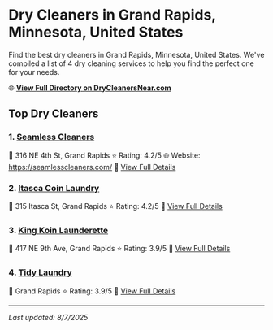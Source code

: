 # Dry Cleaners in Grand Rapids, Minnesota, United States

Find the best dry cleaners in Grand Rapids, Minnesota, United States. We've compiled a list of 4 dry cleaning services to help you find the perfect one for your needs.

🌐 **[View Full Directory on DryCleanersNear.com](https://drycleanersnear.com/city/US/Minnesota/Grand%20Rapids)**

## Top Dry Cleaners

### 1. [Seamless Cleaners](https://drycleanersnear.com/dryCleaner/68882b22b8187460e0c66252/seamless-cleaners)
📍 316 NE 4th St, Grand Rapids
⭐ Rating: 4.2/5
🌐 Website: https://seamlesscleaners.com/
🔗 [View Full Details](https://drycleanersnear.com/dryCleaner/68882b22b8187460e0c66252/seamless-cleaners)

### 2. [Itasca Coin Laundry](https://drycleanersnear.com/dryCleaner/68882b24b8187460e0c66290/itasca-coin-laundry)
📍 315 Itasca St, Grand Rapids
⭐ Rating: 4.2/5
🔗 [View Full Details](https://drycleanersnear.com/dryCleaner/68882b24b8187460e0c66290/itasca-coin-laundry)

### 3. [King Koin Launderette](https://drycleanersnear.com/dryCleaner/68882b23b8187460e0c6626f/king-koin-launderette)
📍 417 NE 9th Ave, Grand Rapids
⭐ Rating: 3.9/5
🔗 [View Full Details](https://drycleanersnear.com/dryCleaner/68882b23b8187460e0c6626f/king-koin-launderette)

### 4. [Tidy Laundry](https://drycleanersnear.com/dryCleaner/68882b24b8187460e0c662a5/tidy-laundry)
📍 Grand Rapids
⭐ Rating: 3.9/5
🔗 [View Full Details](https://drycleanersnear.com/dryCleaner/68882b24b8187460e0c662a5/tidy-laundry)


---

*Last updated: 8/7/2025*
